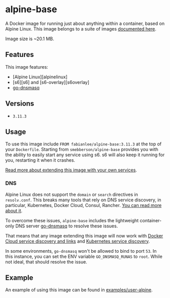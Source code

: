 # alpine-base

A Docker image for running just about anything within a container, based on Alpine Linux.
This image belongs to a suite of images [documented here][dockeralpine].

Image size is ~20.1 MB.

## Features

This image features:

- [Alpine Linux][alpinelinux]
- [s6][s6] and [s6-overlay][s6overlay]
- [go-dnsmasq][godnsmasq]

## Versions

- `3.11.3`

## Usage

To use this image include `FROM fabianlee/alpine-base:3.11.3` at the top of your `Dockerfile`. Starting from `smebberson/alpine-base` provides you with the ability to easily start any service using s6. s6 will also keep it running for you, restarting it when it crashes.

[Read more about extending this image with your own services](https://github.com/smebberson/docker-alpine/tree/master/#using-services).

### DNS

Alpine Linux does not support the `domain` or `search` directives in `resolv.conf`. This breaks many tools that rely on DNS service discovery, in particular, Kubernetes, Docker Cloud, Consul, Rancher. [You can read more about it](http://gliderlabs.viewdocs.io/docker-alpine/caveats/).

To overcome these issues, `alpine-base` includes the lightweight container-only DNS server [go-dnsmasq][godnsmasq] to resolve these issues.

That means that any image extending this image will now work with [Docker Cloud service discovery and links](https://docs.docker.com/docker-cloud/apps/service-links/) and [Kubernetes service discovery](https://github.com/kubernetes/kubernetes/blob/master/docs/user-guide/services.md#dns).

In some environments, `go-dnsmasq` won't be allowed to bind to port `53`. In this instance, you can set the ENV variable `GO_DNSMASQ_RUNAS` to `root`. While not ideal, that should resolve the issue.

## Example

An example of using this image can be found in [examples/user-alpine](alpinebaseexample).

[alpinebaseexample]: https://github.com/smebberson/docker-alpine/tree/master/examples/user-alpine
[godnsmasq]: https://github.com/janeczku/go-dnsmasq
[dockeralpine]: https://github.com/smebberson/docker-alpine
